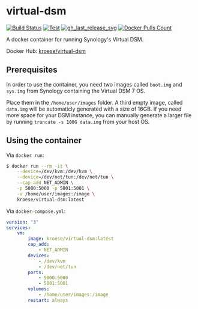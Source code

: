 # virtual-dsm

[![Build Status]][builds]
[![Test]][test]
[![gh_last_release_svg]][gh_last_release_url]
[![Docker Pulls Count]][dsm-docker-hub]

[Build Status]: https://github.com/kroese/virtual-dsm/workflows/Build%20&%20deploy%20on%20git%20tag%20push/badge.svg
[builds]: https://github.com/kroese/virtual-dsm/actions?query=workflow%3A%22Build+%26+deploy+on+git+tag+push%22
[test]: https://github.com/kroese/virtual-dsm/actions/workflows/test.yaml/badge.svg

[gh_last_release_svg]: https://img.shields.io/github/v/release/kroese/virtual-dsm?sort=semver
[gh_last_release_url]: https://github.com/kroese/virtual-dsm/releases/latest

[Docker Pulls Count]: https://img.shields.io/docker/pulls/kroese/virtual-dsm.svg?style=flat
[dsm-docker-hub]: https://hub.docker.com/r/kroese/virtual-dsm

A docker container for running Synology's Virtual DSM.

Docker Hub: [kroese/virtual-dsm](https://hub.docker.com/r/kroese/virtual-dsm/)

## Prerequisites

In order to use the container, you need two images called `boot.img` and `sys.img` from Synology containing the Virtual DSM 7 OS. 

Place them in the `/home/user/images` folder. A third empty image, called `data.img` will be automaticly generated with a size of 16GB. If you need more space for your DSM instance, you can manually generate a larger file by running `truncate -s 100G data.img` from your host OS.

## Using the container

Via `docker run`:

```bash
$ docker run --rm -it \
    --device=/dev/kvm:/dev/kvm \
    --device=/dev/net/tun:/dev/net/tun \
    --cap-add NET_ADMIN \
    -p 5000:5000 -p 5001:5001 \
    -v /home/user/images:/image \
    kroese/virtual-dsm:latest
```

Via `docker-compose.yml`:

```yaml
version: "3"
services:
    vm:
        image: kroese/virtual-dsm:latest
        cap_add:
            - NET_ADMIN
        devices:
            - /dev/kvm
            - /dev/net/tun
        ports:
            - 5000:5000
            - 5001:5001
        volumes:
            - /home/user/images:/image
        restart: always
```

